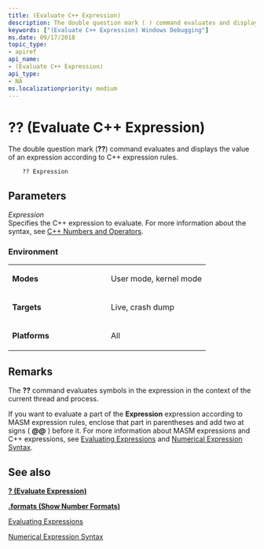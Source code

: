 ```yaml
---
title: (Evaluate C++ Expression)
description: The double question mark ( ) command evaluates and displays the value of an expression according to C++ expression rules.
keywords: ["(Evaluate C++ Expression) Windows Debugging"]
ms.date: 09/17/2018
topic_type:
- apiref
api_name:
- (Evaluate C++ Expression)
api_type:
- NA
ms.localizationpriority: medium
---
```


# ?? (Evaluate C++ Expression)


The double question mark (**??**) command evaluates and displays the value of an expression according to C++ expression rules.

```dbgcmd
    ?? Expression
```

## <span id="ddk_cmd_evaluate_c_expression_dbg"></span><span id="DDK_CMD_EVALUATE_C_EXPRESSION_DBG"></span>Parameters


<span id="_______Expression______"></span><span id="_______expression______"></span><span id="_______EXPRESSION______"></span> *Expression*   
Specifies the C++ expression to evaluate. For more information about the syntax, see [C++ Numbers and Operators](c---numbers-and-operators.md).

### <span id="Environment"></span><span id="environment"></span><span id="ENVIRONMENT"></span>Environment

<table>
<colgroup>
<col width="50%" />
<col width="50%" />
</colgroup>
<tbody>
<tr class="odd">
<td align="left"><p><strong>Modes</strong></p></td>
<td align="left"><p>User mode, kernel mode</p></td>
</tr>
<tr class="even">
<td align="left"><p><strong>Targets</strong></p></td>
<td align="left"><p>Live, crash dump</p></td>
</tr>
<tr class="odd">
<td align="left"><p><strong>Platforms</strong></p></td>
<td align="left"><p>All</p></td>
</tr>
</tbody>
</table>

 

Remarks
-------

The **??** command evaluates symbols in the expression in the context of the current thread and process.

If you want to evaluate a part of the **Expression** expression according to MASM expression rules, enclose that part in parentheses and add two at signs ( **@@** ) before it. For more information about MASM expressions and C++ expressions, see [Evaluating Expressions](evaluating-expressions.md) and [Numerical Expression Syntax](numerical-expression-syntax.md).

## See also

[**? (Evaluate Expression)**](---evaluate-expression-.md)

[**.formats (Show Number Formats)**](-formats--show-number-formats-.md)

[Evaluating Expressions](evaluating-expressions.md) 

[Numerical Expression Syntax](numerical-expression-syntax.md)

 

 






